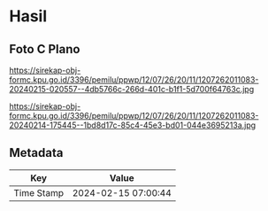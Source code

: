 # Hasil

## Foto C Plano

https://sirekap-obj-formc.kpu.go.id/3396/pemilu/ppwp/12/07/26/20/11/1207262011083-20240215-020557--4db5766c-266d-401c-b1f1-5d700f64763c.jpg

https://sirekap-obj-formc.kpu.go.id/3396/pemilu/ppwp/12/07/26/20/11/1207262011083-20240214-175445--1bd8d17c-85c4-45e3-bd01-044e3695213a.jpg


## Metadata

| Key        | Value               |
| ---------- | ------------------- |
| Time Stamp | 2024-02-15 07:00:44 |



